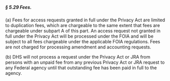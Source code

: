 ##### § 5.29 Fees. #####

(a) Fees for access requests granted in full under the Privacy Act are limited to duplication fees, which are chargeable to the same extent that fees are chargeable under subpart A of this part. An access request not granted in full under the Privacy Act will be processed under the FOIA and will be subject to all fees chargeable under the applicable FOIA regulations. Fees are not charged for processing amendment and accounting requests.

(b) DHS will not process a request under the Privacy Act or JRA from persons with an unpaid fee from any previous Privacy Act or JRA request to any Federal agency until that outstanding fee has been paid in full to the agency.